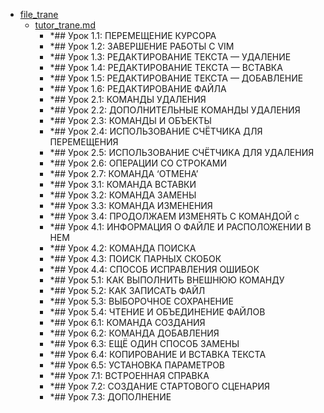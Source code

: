 - <a href = "F:\Node_projects\Node_Way\NBase\_Md\_Index\Tutorials\vim\file_trane\cat.file_trane\dir.file_trane.md">file_trane</a>
    - <a href = "F:\Node_projects\Node_Way\NBase\_Md\_Index\Tutorials\vim\file_trane\tutor_trane.md">tutor_trane.md</a>
        - *## Урок 1.1: ПЕРЕМЕЩЕНИЕ КУРСОРА
        - *## Урок 1.2: ЗАВЕРШЕНИЕ РАБОТЫ С VIM
        - *## Урок 1.3: РЕДАКТИРОВАНИЕ ТЕКСТА — УДАЛЕНИЕ
        - *## Урок 1.4: РЕДАКТИРОВАНИЕ ТЕКСТА — ВСТАВКА
        - *## Урок 1.5: РЕДАКТИРОВАНИЕ ТЕКСТА — ДОБАВЛЕНИЕ
        - *## Урок 1.6: РЕДАКТИРОВАНИЕ ФАЙЛА
        - *## Урок 2.1: КОМАНДЫ УДАЛЕНИЯ
        - *## Урок 2.2: ДОПОЛНИТЕЛЬНЫЕ КОМАНДЫ УДАЛЕНИЯ
        - *## Урок 2.3: КОМАНДЫ И ОБЪЕКТЫ
        - *## Урок 2.4: ИСПОЛЬЗОВАНИЕ СЧЁТЧИКА ДЛЯ ПЕРЕМЕЩЕНИЯ
        - *## Урок 2.5: ИСПОЛЬЗОВАНИЕ СЧЁТЧИКА ДЛЯ УДАЛЕНИЯ
        - *## Урок 2.6: ОПЕРАЦИИ СО СТРОКАМИ
        - *## Урок 2.7: КОМАНДА ‘ОТМЕНА’
        - *## Урок 3.1: КОМАНДА ВСТАВКИ
        - *## Урок 3.2: КОМАНДА ЗАМЕНЫ
        - *## Урок 3.3: КОМАНДА ИЗМЕНЕНИЯ
        - *## Урок 3.4: ПРОДОЛЖАЕМ ИЗМЕНЯТЬ С КОМАНДОЙ c
        - *## Урок 4.1: ИНФОРМАЦИЯ О ФАЙЛЕ И РАСПОЛОЖЕНИИ В НЕМ
        - *## Урок 4.2: КОМАНДА ПОИСКА
        - *## Урок 4.3: ПОИСК ПАРНЫХ СКОБОК
        - *## Урок 4.4: СПОСОБ ИСПРАВЛЕНИЯ ОШИБОК
        - *## Урок 5.1: КАК ВЫПОЛНИТЬ ВНЕШНЮЮ КОМАНДУ
        - *## Урок 5.2: КАК ЗАПИСАТЬ ФАЙЛ
        - *## Урок 5.3: ВЫБОРОЧНОЕ СОХРАНЕНИЕ
        - *## Урок 5.4: ЧТЕНИЕ И ОБЪЕДИНЕНИЕ ФАЙЛОВ
        - *## Урок 6.1: КОМАНДА СОЗДАНИЯ
        - *## Урок 6.2: КОМАНДА ДОБАВЛЕНИЯ
        - *## Урок 6.3: ЕЩЁ ОДИН СПОСОБ ЗАМЕНЫ
        - *## Урок 6.4: КОПИРОВАНИЕ И ВСТАВКА ТЕКСТА
        - *## Урок 6.5: УСТАНОВКА ПАРАМЕТРОВ
        - *## Урок 7.1: ВСТРОЕННАЯ СПРАВКА
        - *## Урок 7.2: СОЗДАНИЕ СТАРТОВОГО СЦЕНАРИЯ
        - *## Урок 7.3: ДОПОЛНЕНИЕ
